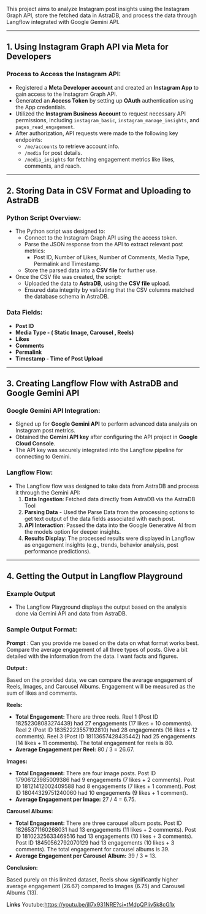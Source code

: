 This project aims to analyze Instagram post insights using the Instagram Graph API, store the fetched data in AstraDB, and process the data through Langflow integrated with Google Gemini API.

---

## 1. Using Instagram Graph API via Meta for Developers

### Process to Access the Instagram API:

- Registered a **Meta Developer account** and created an **Instagram App** to gain access to the Instagram Graph API.
- Generated an **Access Token** by setting up **OAuth** authentication using the App credentials.
- Utilized the **Instagram Business Account** to request necessary API permissions, including `instagram_basic`, `instagram_manage_insights`, and `pages_read_engagement`.
- After authorization, API requests were made to the following key endpoints:
    - `/me/accounts` to retrieve account info.
    - `/media` for post details.
    - `/media_insights` for fetching engagement metrics like likes, comments, and reach.

---

## 2. Storing Data in CSV Format and Uploading to AstraDB

### Python Script Overview:

- The Python script was designed to:
    - Connect to the Instagram Graph API using the access token.
    - Parse the JSON response from the API to extract relevant post metrics:
        - Post ID, Number of Likes, Number of Comments, Media Type, Permalink and Timestamp.
    - Store the parsed data into a **CSV file** for further use.
- Once the CSV file was created, the script:
    - Uploaded the data to **AstraDB**, using the **CSV file** upload.
    - Ensured data integrity by validating that the CSV columns matched the database schema in AstraDB.

### Data Fields:

- **Post ID**
- **Media Type - ( Static Image, Carousel , Reels)**
- **Likes**
- **Comments**
- **Permalink**
- **Timestamp - Time of Post Upload**

---

## 3. Creating Langflow Flow with AstraDB and Google Gemini API

### Google Gemini API Integration:

- Signed up for **Google Gemini API** to perform advanced data analysis on Instagram post metrics.
- Obtained the **Gemini API key** after configuring the API project in **Google Cloud Console**.
- The API key was securely integrated into the Langflow pipeline for connecting to Gemini.

### Langflow Flow:

- The Langflow flow was designed to take data from AstraDB and process it through the Gemini API:
    1. **Data Ingestion**: Fetched data directly from AstraDB via the AstraDB Tool
    2. **Parsing Data** - Used the Parse Data from the processing options to get text output of the data fields associated with each post. 
    3. **API Interaction**: Passed the data into the Google Generative AI from the models option for deeper insights.
    4. **Results Display**: The processed results were displayed in Langflow as engagement insights (e.g., trends, behavior analysis, post performance predictions).

---

## 4. Getting the Output in Langflow Playground

### Example Output

- The Langflow Playground displays the output based on the analysis done via Gemini API and data from AstraDB.

### Sample Output Format:

**Prompt** : Can you provide me based on the data on what format works best. Compare the average engagement of all three types of posts. Give a bit detailed with the information from the data. I want facts and figures.

**Output :** 

Based on the provided data, we can compare the average engagement of Reels, Images, and Carousel Albums.  Engagement will be measured as the sum of likes and comments.

**Reels:**

- **Total Engagement:** There are three reels. Reel 1 (Post ID 18252308083274439) had 27 engagements (17 likes + 10 comments). Reel 2 (Post ID 18352223557192810) had 28 engagements (16 likes + 12 comments). Reel 3 (Post ID 18113657428435442) had 25 engagements (14 likes + 11 comments). The total engagement for reels is 80.
- **Average Engagement per Reel:** 80 / 3 = 26.67.

**Images:**

- **Total Engagement:** There are four image posts. Post ID 17906123985009386 had 9 engagements (7 likes + 2 comments). Post ID 18121412002409588 had 8 engagements (7 likes + 1 comment). Post ID 18044329751240060 had 10 engagements (9 likes + 1 comment).
- **Average Engagement per Image:** 27 / 4 = 6.75.

**Carousel Albums:**

- **Total Engagement:** There are three carousel album posts. Post ID 18265371160268031 had 13 engagements (11 likes + 2 comments). Post ID 18102325633469516 had 13 engagements (10 likes + 3 comments). Post ID 18450562792070129 had 13 engagements (10 likes + 3 comments). The total engagement for carousel albums is 39.
- **Average Engagement per Carousel Album:** 39 / 3 = 13.

**Conclusion:**

Based purely on this limited dataset, Reels show significantly higher average engagement (26.67) compared to Images (6.75) and Carousel Albums (13).

**Links**
Youtube:https://youtu.be/jIl7x931NRE?si=tMdpQPIiv5k8cG1x


